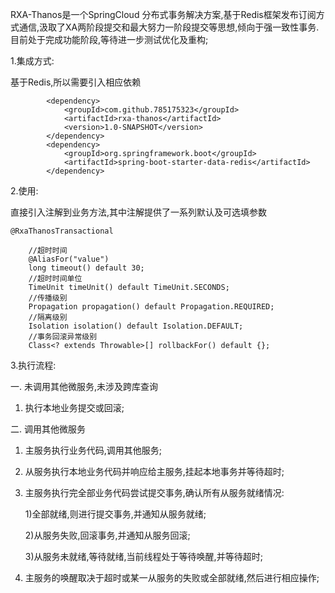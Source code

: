 RXA-Thanos是一个SpringCloud 分布式事务解决方案,基于Redis框架发布订阅方式通信,汲取了XA两阶段提交和最大努力一阶段提交等思想,倾向于强一致性事务.目前处于完成功能阶段,等待进一步测试优化及重构;

1.集成方式:

基于Redis,所以需要引入相应依赖

            <dependency>
                <groupId>com.github.785175323</groupId>
                <artifactId>rxa-thanos</artifactId>
                <version>1.0-SNAPSHOT</version>
            </dependency>
            <dependency>
                <groupId>org.springframework.boot</groupId>
                <artifactId>spring-boot-starter-data-redis</artifactId>
            </dependency>

2.使用:

直接引入注解到业务方法,其中注解提供了一系列默认及可选填参数

    @RxaThanosTransactional
              
        //超时时间
        @AliasFor("value")
        long timeout() default 30;
        //超时时间单位
        TimeUnit timeUnit() default TimeUnit.SECONDS;
        //传播级别
        Propagation propagation() default Propagation.REQUIRED;
        //隔离级别
        Isolation isolation() default Isolation.DEFAULT;
        //事务回滚异常级别
        Class<? extends Throwable>[] rollbackFor() default {};

3.执行流程:

一. 未调用其他微服务,未涉及跨库查询

1. 执行本地业务提交或回滚;

二. 调用其他微服务

1. 主服务执行业务代码,调用其他服务;
2. 从服务执行本地业务代码并响应给主服务,挂起本地事务并等待超时;
3. 主服务执行完全部业务代码尝试提交事务,确认所有从服务就绪情况:

   1)全部就绪,则进行提交事务,并通知从服务就绪;
   
   2)从服务失败,回滚事务,并通知从服务回滚;
   
   3)从服务未就绪,等待就绪,当前线程处于等待唤醒,并等待超时;
   
4. 主服务的唤醒取决于超时或某一从服务的失败或全部就绪,然后进行相应操作;
    
    
